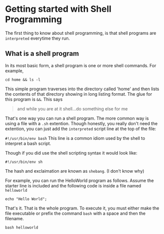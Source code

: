 Getting started with Shell Programming
===
The first thing to know about shell programming, is that shell programs are `interpreted` everytime they run.

## What is a shell program

In its most basic form, a shell program is one or more shell commands.
For example, 


```
cd home && ls -l

```
This simple program traverses into the directory called 'home' and then lists the contents of that directory showing in long listing format.  The glue for this program is `&&`. This says 

> and while you are at it shell...do something else for me

That's one way you can run a shell program. The more common way is using a file with a `.sh` extention. Though honestly, you really don't need the extention, you can just add the `interpreted` script line at the top of the file: 

`#!/usr/bin/env bash`
This line is a common idiom used by the shell to interpret a bash script.

Though if you did use the shell scripting syntax it would look like:

`#!/usr/bin/env sh`

The hash and exclaimation are known as `shebang`. (I don't know why)

For example, you can run the HelloWorld program as follows. Assume the starter line is included and the following code is inside a file named
`helloworld`

```
echo "Hello World";

```
That's it. That is the whole program. To execute it, you must either make the file executable or prefix the command `bash` with a space and then the filename. 

`bash helloworld` 
